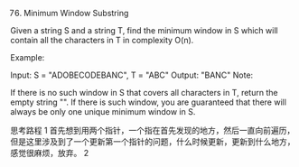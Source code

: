 76. Minimum Window Substring

Given a string S and a string T, find the minimum window in S which will contain all the characters in T in complexity O(n).

Example:

Input: S = "ADOBECODEBANC", T = "ABC"
Output: "BANC"
Note:

If there is no such window in S that covers all characters in T, return the empty string "".
If there is such window, you are guaranteed that there will always be only one unique minimum window in S.

思考路程
1 首先想到用两个指针，一个指在首先发现的地方，然后一直向前遍历，但是这里涉及到了一个更新第一个指针的问题，什么时候更新，更新到什么地方，感觉很麻烦，放弃。
2 